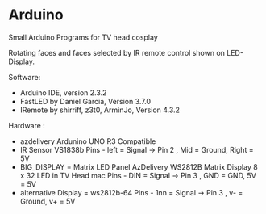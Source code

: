 # Arduino
Small Arduino Programs for TV head cosplay

Rotating faces and faces selected by IR remote control shown on LED-Display.

Software:
- Arduino IDE, version 2.3.2
- FastLED by Daniel Garcia, Version 3.7.0
- IRemote by shirriff, z3t0, ArminJo, Version 4.3.2

Hardware : 
- azdelivery Ardunino UNO R3 Compatible
- IR Sensor VS1838b   Pins - left = Signal -> Pin 2 , Mid = Ground, Right = 5V
- BIG_DISPLAY = Matrix LED Panel AzDelivery WS2812B Matrix Display 8 x 32 LED in TV Head mac  Pins - DIN = Signal -> Pin 3 , GND = GND, 5V = 5V
- alternative Display = ws2812b-64  Pins - 1nn = Signal -> Pin 3 , v- = Ground, v+ = 5V


